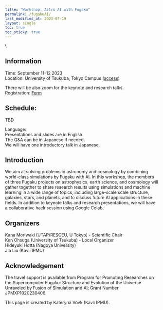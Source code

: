 ```yaml
---
title: "Workshop: Astro AI with Fugaku"
permalink: /fugakuAI/
last_modified_at: 2023-07-19
layout: single
toc: true
toc_sticky: true
---
```


\
## Information
Time: September 11-12 2023 \
Location: University of Tsukuba, Tokyo Campus ([access](https://www.tsukuba.ac.jp/en/about/campus-access/tokyo-campus/)) 

There will be also zoom for the keynote and research talks. \
Registration: [Form](https://forms.gle/cQyGPbpcSgtWtXcr8) 

## Schedule:
TBD

Language: \
Presentations and slides are in English. \
The Q&A can be in Japanese if needed. \
We will have one introductory talk in Japanese.

## Introduction
We aim at solving problems in astronomy and cosmology by combining world-class simulations by Fugaku with AI. In this workshop, the members of three Fugaku projects on astrophysics, earth science, and cosmology will gather together to share research results using simulations and machine learning in a wide range of topics, including large-scale scale structure, galaxies, stars, and planets, and to discuss future AI applications in these fields. In addition to keynote talks and research presentations, we will have a collaborative hack session using Google Colab. 

## Organizers
Kana Moriwaki (UTAP/RESCEU, U Tokyo) - Scientific Chair \
Ken Ohsuga (University of Tsukuba) - Local Organizer\
Hideyuki Hotta (Nagoya University)\
Jia Liu (Kavli IPMU)

## Acknowledgement 
The travel support is available from Program for Promoting Researches on the Supercomputer Fugaku: Structure and Evolution of the Universe Unraveled by Fusion of Simulation and AI; Grant Number JPMXP1020230406.

This page is created by Kateryna Vovk (Kavli IPMU).

